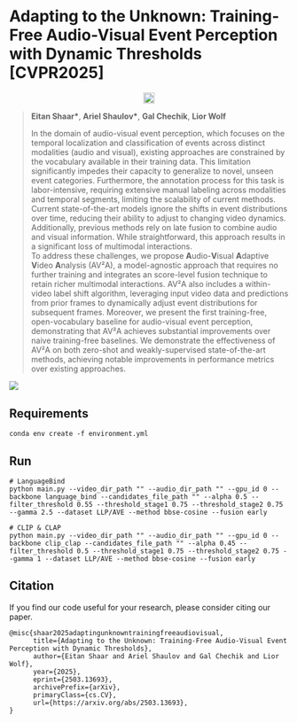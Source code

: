 # Adapting to the Unknown: Training-Free Audio-Visual Event Perception with Dynamic Thresholds [CVPR2025]

<p align="center">
  <a href="https://arxiv.org/abs/2503.13693"><img src="https://img.shields.io/badge/arXiv-2503.13693-b31b1b.svg" height=20.5></a>
</p>

> **Eitan Shaar\***, **Ariel Shaulov\***, **Gal Chechik**, **Lior Wolf**
> 
>In the domain of audio-visual event perception, which focuses on the temporal localization and classification of events across distinct modalities (audio and visual), existing approaches are constrained by the vocabulary available in their training data. This limitation significantly impedes their capacity to generalize to novel, unseen event categories. Furthermore, the annotation process for this task is labor-intensive, requiring extensive manual labeling across modalities and temporal segments, limiting the scalability of current methods. Current state-of-the-art models ignore the shifts in event distributions over time, reducing their ability to adjust to changing video dynamics. Additionally, previous methods rely on late fusion to combine audio and visual information. While straightforward, this approach results in a significant loss of multimodal interactions.  
To address these challenges, we propose **A**udio-**V**isual **A**daptive **V**ideo **A**nalysis (AV²A), a model-agnostic approach that requires no further training and integrates an score-level fusion technique to retain richer multimodal interactions. AV²A also includes a within-video label shift algorithm, leveraging input video data and predictions from prior frames to dynamically adjust event distributions for subsequent frames. Moreover, we present the first training-free, open-vocabulary baseline for audio-visual event perception, demonstrating that AV²A achieves substantial improvements over naive training-free baselines. We demonstrate the effectiveness of AV²A on both zero-shot and weakly-supervised state-of-the-art methods, achieving notable improvements in performance metrics over existing approaches. 

![](https://github.com/eitan159/zeroshot_AVE/blob/main/figs/main_figure.png)

## Requirements
````
conda env create -f environment.yml
````

## Run
````
# LanguageBind
python main.py --video_dir_path "" --audio_dir_path "" --gpu_id 0 --backbone language_bind --candidates_file_path "" --alpha 0.5 --filter_threshold 0.55 --threshold_stage1 0.75 --threshold_stage2 0.75 --gamma 2.5 --dataset LLP/AVE --method bbse-cosine --fusion early

# CLIP & CLAP
python main.py --video_dir_path "" --audio_dir_path "" --gpu_id 0 --backbone clip_clap --candidates_file_path "" --alpha 0.45 --filter_threshold 0.5 --threshold_stage1 0.75 --threshold_stage2 0.75 --gamma 1 --dataset LLP/AVE --method bbse-cosine --fusion early
````

## Citation
If you find our code useful for your research, please consider citing our paper.
```
@misc{shaar2025adaptingunknowntrainingfreeaudiovisual,
      title={Adapting to the Unknown: Training-Free Audio-Visual Event Perception with Dynamic Thresholds}, 
      author={Eitan Shaar and Ariel Shaulov and Gal Chechik and Lior Wolf},
      year={2025},
      eprint={2503.13693},
      archivePrefix={arXiv},
      primaryClass={cs.CV},
      url={https://arxiv.org/abs/2503.13693}, 
}
```